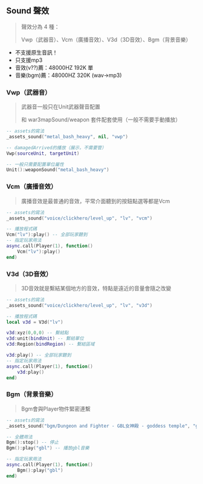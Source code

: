 ## Sound 聲效

> 聲效分為 4 種：
>
> Vwp（武器音）、Vcm（廣播音效）、V3d（3D音效）、Bgm（背景音樂）

* 不支援原生音訊！
* 只支援mp3
* 音效(v??)薦：48000HZ 192K 單
* 音樂(bgm)薦：48000HZ 320K (wav->mp3)

### Vwp（武器音）

> 武器音一般只在Unit武器聲音配置
>
> 和 war3mapSound/weapon 套件配套使用（一般不需要手動播放）

```lua
-- assets的寫法
_assets_sound("metal_bash_heavy", nil, "vwp")

-- damagedArrived的播放（展示，不需要管）
Vwp(sourceUnit, targetUnit)

-- 一般只需要配置單位屬性
Unit():weaponSound("metal_bash_heavy")
```

### Vcm（廣播音效）

> 廣播音效是最普通的音效，平常介面聽到的按鈕點選等都是Vcm

```lua
-- assets的寫法
_assets_sound("voice/clickhero/level_up", "lv", "vcm")

-- 播放程式碼
Vcm("lv"):play() -- 全部玩家聽到
-- 指定玩家用法
async.call(Player(1), function()
    Vcm("lv"):play()
end)
```

### V3d（3D音效）

> 3D音效就是繫結某個地方的音效，特點是遠近的音量會隨之改變

```lua
-- assets的寫法
_assets_sound("voice/clickhero/level_up", "lv", "v3d")

-- 播放程式碼
local v3d = V3d("lv")

v3d:xyz(0,0,0) -- 繫結點
v3d:unit(bindUnit) -- 繫結單位
v3d:Region(bindRegion) -- 繫結區域

v3d:play() -- 全部玩家聽到
-- 指定玩家用法
async.call(Player(1), function()
    v3d:play()
end)
```

### Bgm（背景音樂）

> Bgm會與Player物件緊密連繫

```lua
-- assets的寫法
_assets_sound("bgm/Dungeon and Fighter - GBL女神殿 - goddess temple", "gbl", "bgm")

-- 全體用法
Bgm():stop() -- 停止
Bgm():play("gbl") -- 播放gbl音樂

-- 指定玩家用法
async.call(Player(1), function()
    Bgm():play("gbl")
end)
```

